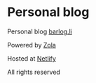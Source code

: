 # Personal blog

Personal blog [barlog.li](https://barlog.li)

Powered by [Zola](https://www.getzola.org)

Hosted at [Netlify](https://netlify.com)

All rights reserved
